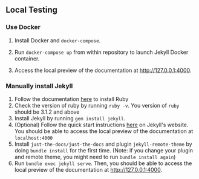 ## Local Testing

### Use Docker
1. Install Docker and `docker-compose`.

2. Run `docker-compose up` from within repository to launch Jekyll Docker container.

3. Access the local preview of the documentation at http://127.0.0.1:4000.

### Manually install Jekyll 
1. Follow the documentation [here](https://jekyllrb.com/docs/installation/macos/) to install Ruby 
2. Check the version of ruby by running `ruby -v`. You version of `ruby` should be 3.1.2 and above
3. Install Jekyll by running `gem install jekyll`.
4. (Optional) Follow the quick start instructions [here](https://jekyllrb.com/) on Jekyll's website. You should be able to access the local preview of the documentation at `localhost:4000`
5. Install `just-the-docs/just-the-docs` and plugin `jekyll-remote-theme` by doing `bundle install` for the first time. (Note: if you change your plugin and remote theme, you might need to run `bundle install again`)
6. Run `bundle exec jekyll serve`. Then, you should be able to access the local preview of the documentation at http://127.0.0.1:4000.


